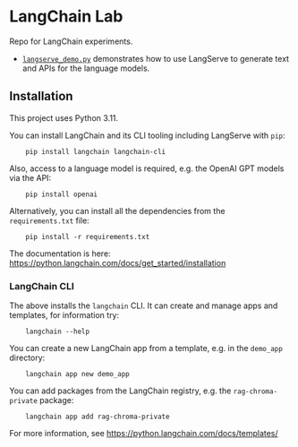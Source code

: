 # LangChain Lab
Repo for LangChain experiments.

- [`langserve_demo.py`](langserve_demo.py) demonstrates how to use LangServe to generate text and APIs for the language models. 

## Installation

This project uses Python 3.11.

You can install LangChain and its CLI tooling including LangServe with `pip`:

```
    pip install langchain langchain-cli
```

Also, access to a language model is required, e.g. the OpenAI GPT models via the API:

```
    pip install openai
```

Alternatively, you can install all the dependencies from the `requirements.txt` file:

```
    pip install -r requirements.txt
```

The documentation is here: https://python.langchain.com/docs/get_started/installation

### LangChain CLI

The above installs the `langchain` CLI. It can create and manage apps and templates, for information try:

```
    langchain --help
```

You can create a new LangChain app from a template, e.g. in the `demo_app` directory:

```
    langchain app new demo_app
```

You can add packages from the LangChain registry, e.g. the `rag-chroma-private` package:

``` 
    langchain app add rag-chroma-private
```

For more information, see https://python.langchain.com/docs/templates/
